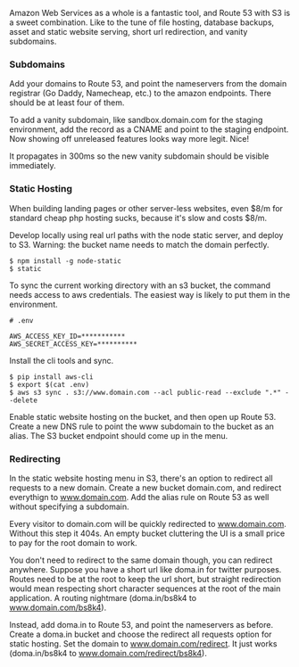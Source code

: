 Amazon Web Services as a whole is a fantastic tool, and Route 53 with S3 is a sweet combination. Like to the tune of file hosting, database backups, asset and static website serving, short url redirection, and vanity subdomains. 

### Subdomains

Add your domains to Route 53, and point the nameservers from the domain registrar (Go Daddy, Namecheap, etc.) to the amazon endpoints. There should be at least four of them. 

To add a vanity subdomain, like sandbox.domain.com for the staging environment, add the record as a CNAME and point to the staging endpoint. Now showing off unreleased features looks way more legit. Nice!

It propagates in 300ms so the new vanity subdomain should be visible immediately. 

### Static Hosting

When building landing pages or other server-less websites, even $8/m for standard cheap php hosting sucks, because it's slow and costs $8/m. 

Develop locally using real url paths with the node static server, and deploy to S3. Warning: the bucket name needs to match the domain perfectly. 

```
$ npm install -g node-static
$ static
```

To sync the current working directory with an s3 bucket, the command needs access to aws credentials. The easiest way is likely to put them in the environment. 

```shell
# .env

AWS_ACCESS_KEY_ID=***********
AWS_SECRET_ACCESS_KEY=**********
```

Install the cli tools and sync.

```
$ pip install aws-cli
$ export $(cat .env)
$ aws s3 sync . s3://www.domain.com --acl public-read --exclude ".*" --delete
```

Enable static website hosting on the bucket, and then open up Route 53. Create a new DNS rule to point the www subdomain to the bucket as an alias. The S3 bucket endpoint should come up in the menu. 

### Redirecting

In the static website hosting menu in S3, there's an option to redirect all requests to a new domain. Create a new bucket domain.com, and redirect everythign to www.domain.com. Add the alias rule on Route 53 as well without specifying a subdomain. 

Every visitor to domain.com will be quickly redirected to www.domain.com. Without this step it 404s. An empty bucket cluttering the UI is a small price to pay for the root domain to work.

You don't need to redirect to the same domain though, you can redirect anywhere. Suppose you have a short url like doma.in for twitter purposes. Routes need to be at the root to keep the url short, but straight redirection would mean respecting short character sequences at the root of the main application. A routing nightmare (doma.in/bs8k4 to www.domain.com/bs8k4).

Instead, add doma.in to Route 53, and point the nameservers as before. Create a doma.in bucket and choose the redirect all requests option for static hosting. Set the domain to www.domain.com/redirect. It just works (doma.in/bs8k4 to www.domain.com/redirect/bs8k4).
